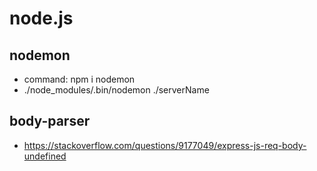 # node.js

## nodemon
- command: npm i nodemon
- ./node_modules/.bin/nodemon ./serverName


## body-parser
- https://stackoverflow.com/questions/9177049/express-js-req-body-undefined